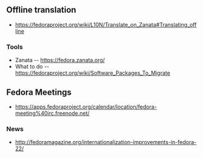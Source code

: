## Offline translation
* https://fedoraproject.org/wiki/L10N/Translate_on_Zanata#Translating_offline

### Tools

* Zanata -- https://fedora.zanata.org/
* What to do -- https://fedoraproject.org/wiki/Software_Packages_To_Migrate

## Fedora Meetings
* https://apps.fedoraproject.org/calendar/location/fedora-meeting%40irc.freenode.net/

### News
* http://fedoramagazine.org/internationalization-improvements-in-fedora-22/
